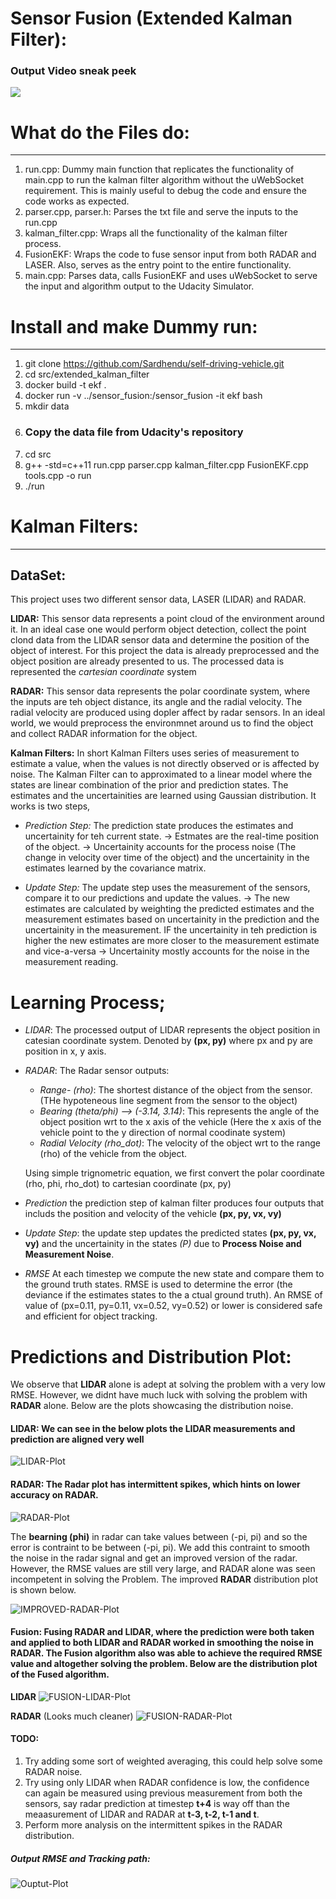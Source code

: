 # Sensor Fusion (Extended Kalman Filter):

### Output Video sneak peek

![](https://github.com/Sardhendu/self-driving-vehicle/blob/master/src/sensor_fusion/images/sneak_peak.gif)


# What do the Files do:
------------------

1. run.cpp: Dummy main function that replicates the functionality of main.cpp to run the kalman filter algorithm without the uWebSocket requirement. This is mainly useful to debug the code and ensure the code works as expected.
2. parser.cpp, parser.h: Parses the txt file and serve the inputs to the run.cpp
3. kalman_filter.cpp: Wraps all the functionality of the kalman filter process.
4. FusionEKF: Wraps the code to fuse sensor input from both RADAR and LASER. Also, serves as the entry point to the entire functionality.
5. main.cpp: Parses data, calls FusionEKF and uses uWebSocket to serve the input and algorithm output to the Udacity Simulator.

# Install and make Dummy run:
-------------------
1. git clone https://github.com/Sardhendu/self-driving-vehicle.git
2. cd src/extended_kalman_filter
3. docker build -t ekf .
4. docker run -v ../sensor_fusion:/sensor_fusion -it ekf bash
5. mkdir data
6. ### Copy the data file from Udacity's repository
7. cd src
8. g++ -std=c++11 run.cpp parser.cpp kalman_filter.cpp FusionEKF.cpp tools.cpp -o run
9. ./run


# Kalman Filters:
----------------
## DataSet:
This project uses two different sensor data,  LASER (LIDAR) and RADAR.

**LIDAR:** This sensor data represents a point cloud of the environment around it. In an ideal case one would perform object detection, collect the point clond data from the LIDAR sensor data and determine the position of the object of interest. For this project the data is already preprocessed and the object position are already presented to us. The processed data is represented the *cartesian coordinate* system

**RADAR:** This sensor data represents the polar coordinate system, where the inputs are teh object distance, its angle and the radial velocity. The radial velocity are produced using dopler affect by radar sensors. In an ideal world, we would preprocess the environmnet around us to find the object and collect RADAR information for the object.

**Kalman Filters:** In short Kalman Filters uses series of measurement to estimate a value, when the values is not directly observed or is affected by noise. The Kalman Filter can to approximated to a linear model where the states are linear combination of the prior and prediction states. The estimates and the uncertainities are learned using Gaussian distribution. It works is two steps,

   * *Prediction Step:*  The prediction state produces the estimates and uncertainity for teh current state.
        -> Estmates are the real-time position of the object.
        -> Uncertainity accounts for the process noise (The change in velocity over time of the object) and the uncertainity in the estimates learned by the covariance matrix.

   * *Update Step:* The update step uses the measurement of the sensors, compare it to our predictions and update the values.
        ->  The new estimates are calculated by weighting the predicted estimates and the measurement estimates based on uncertainity in the prediction and the uncertainity in the measurement. IF the uncertainity in teh prediction is higher the new estimates are more closer to the measurement estimate and vice-a-versa
        -> Uncertainity mostly accounts for the noise in the measurement reading.

# Learning Process;
   * *LIDAR*: The processed output of LIDAR represents the object position in catesian coordinate system. Denoted by **(px, py)** where px and py are position in x, y axis.

   * *RADAR*: The Radar sensor outputs:
       * *Range- (rho)*: The shortest distance of the object from the sensor. (THe hypoteneous line segment from the sensor to the object)
       * *Bearing (theta/phi) --> (-3.14, 3.14)*: This represents the angle of the object position wrt to the x axis of the vehicle (Here the x axis of the vehicle point to the y direction of normal coodinate system)
       * *Radial Velocity (rho_dot)*: The velocity of the object wrt to the range (rho) of the vehicle from the object.

       Using simple trignometric equation, we first convert the polar coordinate (rho, phi, rho_dot) to cartesian coordinate (px, py)

   * *Prediction* the prediction step of kalman filter produces four outputs that includs the position and velocity of the vehicle **(px, py, vx, vy)**

   * *Update Step*: the update step updates the predicted states **(px, py, vx, vy)** and the uncertainity in the states *(P)* due to **Process Noise and Measurement Noise**.

   * *RMSE* At each timestep we compute the new state and compare them to the ground truth states. RMSE is used to determine the error (the deviance if the estimates states to the a ctual ground truth). An RMSE of value of (px=0.11, py=0.11, vx=0.52, vy=0.52) or lower is considered safe and efficient for object tracking.


# Predictions and Distribution Plot:

We observe that **LIDAR** alone is adept at solving the problem with a very low RMSE. However, we didnt have much luck with solving the problem with **RADAR** alone. Below are the plots showcasing the distribution noise.


#### LIDAR: We can see in the below plots the LIDAR measurements and prediction are aligned very well
![LIDAR-Plot](https://github.com/Sardhendu/self-driving-vehicle/blob/master/src/sensor_fusion/images/lidar_plot.png)

#### RADAR: The Radar plot has intermittent spikes, which hints on lower accuracy on RADAR.
![RADAR-Plot](https://github.com/Sardhendu/self-driving-vehicle/blob/master/src/sensor_fusion/images/radar_plot.png)

The **bearning (phi)** in radar can take values between (-pi, pi) and so the error is contraint to be between (-pi, pi). We add this contraint to smooth the noise in the radar signal and get an improved version of the radar. However, the RMSE values are still very large, and RADAR alone was seen incompetent in solving the Problem. The improved **RADAR** distribution plot is shown below.

![IMPROVED-RADAR-Plot](https://github.com/Sardhendu/self-driving-vehicle/blob/master/src/sensor_fusion/images/radar_improved.png)

#### Fusion: Fusing RADAR and LIDAR, where the prediction were both taken and applied to both LIDAR and RADAR worked in smoothing the noise in RADAR. The Fusion algorithm also was able to achieve the required RMSE value and altogether solving the problem. Below are the distribution plot of the Fused algorithm.

**LIDAR**
![FUSION-LIDAR-Plot](https://github.com/Sardhendu/self-driving-vehicle/blob/master/src/sensor_fusion/images/fusion_lidar.png)

**RADAR** (Looks much cleaner)
![FUSION-RADAR-Plot](https://github.com/Sardhendu/self-driving-vehicle/blob/master/src/sensor_fusion/images/fusion_radar.png)


#### TODO:

1. Try adding some sort of weighted averaging, this could help solve some RADAR noise.
2. Try using only LIDAR when RADAR confidence is low, the confidence can again be measured using previous measurement from both the sensors, say radar prediction at timestep **t+4** is way off than the meaasurement of LIDAR and RADAR at **t-3, t-2, t-1 and t**.
3. Perform more analysis on the intermittent spikes in the RADAR distribution.


##### Output RMSE and Tracking path:
![Ouptut-Plot](https://github.com/Sardhendu/self-driving-vehicle/blob/master/src/sensor_fusion/images/output_png.png)
